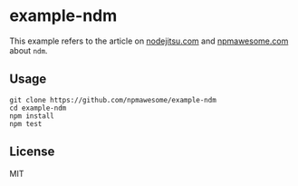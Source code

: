 # example-ndm

This example refers to the article on [nodejitsu.com](http://blog.nodejitsu.com/) and [npmawesome.com](http://npmawesome.com/posts/ndm) about `ndm`.

## Usage

    git clone https://github.com/npmawesome/example-ndm
    cd example-ndm
    npm install
    npm test

## License

MIT
